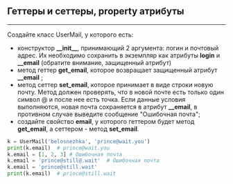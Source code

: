 ## Геттеры и сеттеры, property атрибуты
---------------------------------------

Создайте класс UserMail, у которого есть:

- конструктор **\_\_init__**, принимающий 2 аргумента: логин и почтовый адрес. Их необходимо сохранить в экземпляр как атрибуты **login** и **\_\_email** (обратите внимание, защищенный атрибут)
- метод геттер **get_email**, которое возвращает защищенный атрибут **\_\_email** ;
- метод сеттер **set_email**, которое принимает в виде строки новую почту. Метод должен проверять, что в новой почте есть только один символ @ и после нее есть точка. Если данные условия выполняются, новая почта сохраняется в атрибут **\_\_email**, в противном случае выведите сообщение "Ошибочная почта";
- создайте свойство **email**, у которого геттером будет метод **get_email**, а сеттером - метод **set_email**.

``` python
k = UserMail('belosnezhka', 'prince@wait.you')
print(k.email)  # prince@wait.you
k.email = [1, 2, 3] # Ошибочная почта
k.email = 'prince@still@.wait'  # Ошибочная почта
k.email = 'prince@still.wait'
print(k.email)  # prince@still.wait
```